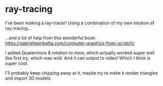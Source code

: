 # ray-tracing

I've been making a ray-tracer! Using a combination of my own intution of ray-tracing...

...and a _lot_ of help from this wonderful book: https://gabrielgambetta.com/computer-graphics-from-scratch/

I added Quaternions & rotation to mine, which actually worked super well like first try, which was wild. And it can output to video! Which I think is super cool.

I'll probably keep chipping away at it, maybe try to make it render triangles and import 3D models.

